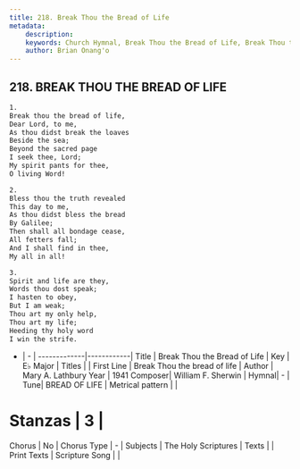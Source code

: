 ```yaml
---
title: 218. Break Thou the Bread of Life
metadata:
    description: 
    keywords: Church Hymnal, Break Thou the Bread of Life, Break Thou the bread of life, 
    author: Brian Onang'o
---
```



## 218. BREAK THOU THE BREAD OF LIFE

```txt
1.
Break thou the bread of life, 
Dear Lord, to me, 
As thou didst break the loaves 
Beside the sea; 
Beyond the sacred page 
I seek thee, Lord; 
My spirit pants for thee, 
O living Word! 

2.
Bless thou the truth revealed 
This day to me, 
As thou didst bless the bread 
By Galilee; 
Then shall all bondage cease, 
All fetters fall; 
And I shall find in thee, 
My all in all! 

3.
Spirit and life are they, 
Words thou dost speak; 
I hasten to obey, 
But I am weak; 
Thou art my only help, 
Thou art my life; 
Heeding thy holy word 
I win the strife.

```

- |   -  |
-------------|------------|
Title | Break Thou the Bread of Life |
Key | E♭ Major |
Titles |  |
First Line | Break Thou the bread of life |
Author | Mary A. Lathbury
Year | 1941
Composer| William F. Sherwin |
Hymnal|  - |
Tune| BREAD OF LIFE |
Metrical pattern | |
# Stanzas | 3 |
Chorus | No |
Chorus Type | - |
Subjects | The Holy Scriptures |
Texts |  |
Print Texts | 
Scripture Song |  |
  
